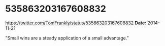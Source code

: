 # 535863203167608832
https://twitter.com/TomFrankly/status/535863203167608832
**Date:** 2014-11-21

"Small wins are a steady application of a small advantage.”
